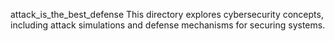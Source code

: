 attack_is_the_best_defense
This directory explores cybersecurity concepts, including attack simulations and defense mechanisms for securing systems.
